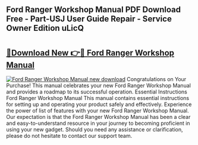 ## Ford Ranger Workshop Manual PDF Download Free - Part-USJ User Guide Repair - Service Owner Edition uLicQ

# <h2><a href="http://bc38992.oget.top/?id=Ford+Ranger+Workshop+Manual">🔗Download New 👉🔴 Ford Ranger Workshop Manual</a></h2>

[![Ford Ranger Workshop Manual new download](https://i.imgur.com/5g1atiW.png)](http://bc38992.oget.top/?id=Ford+Ranger+Workshop+Manual)
Congratulations on Your Purchase! This manual celebrates your new Ford Ranger Workshop Manual and provides a roadmap to its successful operation. Essential Instructions Ford Ranger Workshop Manual This manual contains essential instructions for setting up and operating your product safely and effectively. Experience the power of list of features with your new Ford Ranger Workshop Manual. Our expectation is that the Ford Ranger Workshop Manual has been a clear and easy-to-understand resource in your journey to becoming proficient in using your new gadget. Should you need any assistance or clarification, please do not hesitate to contact our support team.
